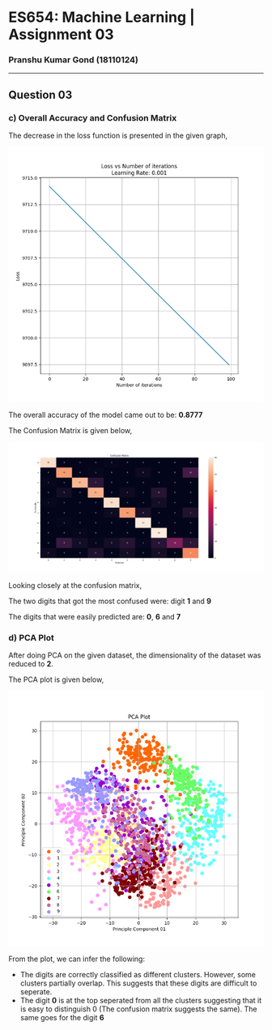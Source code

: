 # ES654: Machine Learning | Assignment 03
### Pranshu Kumar Gond (18110124)
---
## Question 03

### c) Overall Accuracy and Confusion Matrix
The decrease in the loss function is presented in the given graph, 

![](mcr_loss.png)

The overall accuracy of the model came out to be: **0.8777**

The Confusion Matrix is given below,

![](confusionmatrix.png)

Looking closely at the confusion matrix, 

The two digits that got the most confused were: digit **1** and **9**

The digits that were easily predicted are: **0**, **6** and **7**

### d) PCA Plot
After doing PCA on the given dataset, the dimensionality of the dataset was reduced to **2**. 

The PCA plot is given below, 

![](pcaplot.png)

From the plot, we can infer the following:
* The digits are correctly classified as different clusters. However, some clusters partially overlap. This suggests that these digits are difficult to seperate. 
* The digit **0** is at the top seperated from all the clusters suggesting that it is easy to distinguish 0 (The confusion matrix suggests the same). The same goes for the digit **6**
